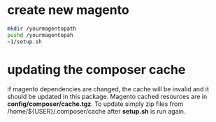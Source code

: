 # create new magento
```bash
mkdir /yourmagentopath
pushd /yourmagentopah
~1/setup.sh
```
# updating the composer cache
if magento dependencies are changed, the cache will be invalid and it should be updated in this package.
Magento cached resources are in **config/composer/cache.tgz**. 
To update simply zip files from /home/${USER}/.composer/cache after **setup.sh** is run again.
